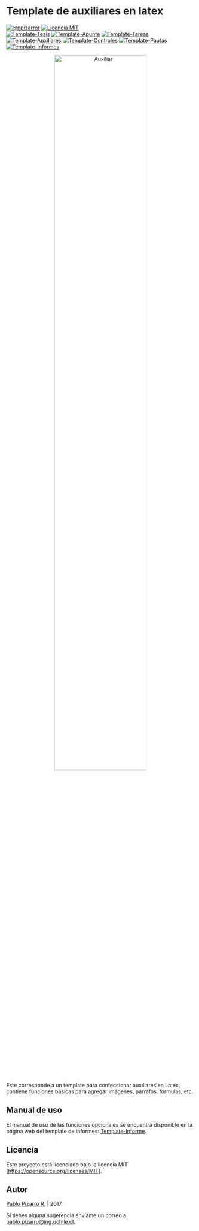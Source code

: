 # Template de auxiliares en latex

[![@ppizarror](http://latex.ppizarror.com/Template-Informe/resources/autor2.svg)](http://ppizarror.com)
[![Licencia MiT](http://latex.ppizarror.com/Template-Informe/resources/Licencia-MIT-blue.svg)](https://opensource.org/licenses/MIT/)<br>
[![Template-Tesis](http://latex.ppizarror.com/Template-Informe/resources/templates/tesis.svg)](https://github.com/Template-Latex/Template-Tesis/)
[![Template-Apunte](http://latex.ppizarror.com/Template-Informe/resources/templates/apunte.svg)](https://github.com/Template-Latex/Template-Apunte/)
[![Template-Tareas](http://latex.ppizarror.com/Template-Informe/resources/templates/tareas.svg)](https://github.com/Template-Latex/Template-Tareas/)
[![Template-Auxiliares](http://latex.ppizarror.com/Template-Informe/resources/templates/auxiliares.svg)](https://github.com/Template-Latex/Template-Auxiliares/)
[![Template-Controles](http://latex.ppizarror.com/Template-Informe/resources/templates/controles.svg)](https://github.com/Template-Latex/Template-Controles/)
[![Template-Pautas](http://latex.ppizarror.com/Template-Informe/resources/templates/pauta.svg)](https://github.com/Template-Latex/Template-Pautas/)
[![Template-Informes](http://latex.ppizarror.com/Template-Informe/resources/templates/informe.svg)](https://github.com/Template-Latex/Template-Informe/)

<p align="center">
  <img src="https://raw.githubusercontent.com/Template-Latex/Template-Informe/gh-pages/images/collage_auxiliar.png" alt="Auxiliar" width="70%px" />
</p>

Este corresponde a un template para confeccionar auxiliares en Latex, contiene funciones básicas para agregar imágenes, párrafos, fórmulas, etc.

## Manual de uso

El manual de uso de las funciones opcionales se encuentra disponible en la página web del template de informes: <a href="http://ppizarror.com/Template-Informe/">Template-Informe</a>.

## Licencia
Este proyecto está licenciado bajo la licencia MIT [https://opensource.org/licenses/MIT].

## Autor
<a href="http://ppizarror.com">Pablo Pizarro R.</a> | 2017

Si tienes alguna sugerencia envíame un correo a: [pablo.pizarro@ing.uchile.cl](mailto:pablo.pizarro@ing.uchile.cl).